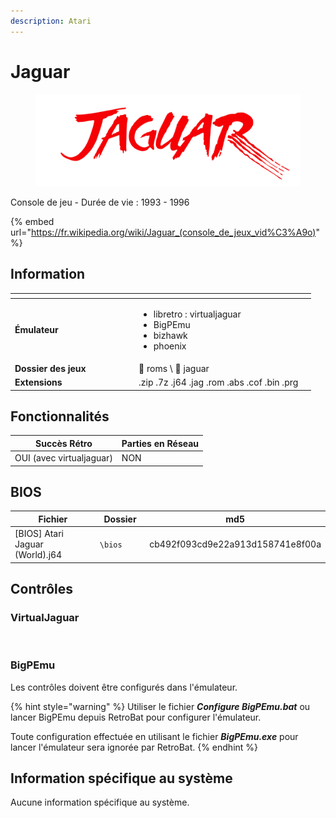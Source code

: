 ```yaml
---
description: Atari
---
```


# Jaguar

<div align="left">

<figure><img src="https://raw.githubusercontent.com/fabricecaruso/es-theme-carbon/52ff37c9e265587d006945a2ba695b5a962b3a3d/art/logos/atarijaguar.svg" alt=""><figcaption></figcaption></figure>

</div>

Console de jeu - Durée de vie : 1993 - 1996

{% embed url="https://fr.wikipedia.org/wiki/Jaguar_(console_de_jeux_vid%C3%A9o)" %}

## Information

<table data-header-hidden><thead><tr><th width="184"></th><th></th><th data-hidden></th></tr></thead><tbody><tr><td><strong>Émulateur</strong></td><td><ul><li>libretro : virtualjaguar</li><li>BigPEmu</li><li>bizhawk</li><li>phoenix</li></ul></td><td></td></tr><tr><td><strong>Dossier des jeux</strong></td><td><span data-gb-custom-inline data-tag="emoji" data-code="1f4c1">📁</span> roms \ <span data-gb-custom-inline data-tag="emoji" data-code="1f4c2">📂</span> jaguar</td><td></td></tr><tr><td><strong>Extensions</strong></td><td>.zip .7z .j64 .jag .rom .abs .cof .bin .prg</td><td></td></tr></tbody></table>

## Fonctionnalités

| Succès Rétro             | Parties en Réseau |
| ------------------------ | ----------------- |
| OUI (avec virtualjaguar) | NON               |

## BIOS

<table><thead><tr><th width="284">Fichier</th><th width="111.03610108303252">Dossier</th><th>md5</th></tr></thead><tbody><tr><td>[BIOS] Atari Jaguar (World).j64</td><td><code>\bios</code></td><td>cb492f093cd9e22a913d158741e8f00a</td></tr></tbody></table>

## Contrôles

### VirtualJaguar

<div align="left">

<figure><img src="https://i.imgur.com/dOWkQMI.png" alt=""><figcaption></figcaption></figure>

</div>

### BigPEmu

Les contrôles doivent être configurés dans l'émulateur.

{% hint style="warning" %}
Utiliser le fichier _**Configure BigPEmu.bat**_ ou lancer BigPEmu depuis RetroBat pour configurer l'émulateur.

Toute configuration effectuée en utilisant le fichier _**BigPEmu.exe**_ pour lancer l'émulateur sera ignorée par RetroBat.
{% endhint %}

## Information spécifique au système

Aucune information spécifique au système.
